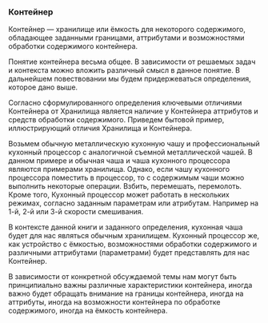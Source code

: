 ### Контейнер

Контейнер &mdash; хранилище или ёмкость для некоторого содержимого, обладающее заданными границами, аттрибутами и возможностями обработки содержимого контейнера.

Понятие контейнера весьма общее. В зависимости от решаемых задач и контекста можно вложить различный смысл в данное понятие. В дальнейшем повествовании мы будем придержеваться определения, которое дано выше.

Согласно сформулированного определения ключевыми отличиями Контейнера от Хранилища является наличие у Контейнера аттрибутов и средств обработки содержимого. Приведем бытовой пример, иллюстрирующий отличия Хранилища и Контейнера.

Возьмем обычную металлическую кухонную чашу и профессиональный кухонный процессор с аналогичной съемной металлической чашей. В данном примере и обычная чаша и чаша кухонного процессора являются примерами хранилища. Однако, если чашу кухонного процессора поместить в процессор, то с содержимым чаши можно выполнить некоторые операции. Взбить, перемешать, перемолоть. Кроме того, Кухонный процессор может работать в нескольких режимах, согласно заданным параметрам или атрибутам. Например на 1-й, 2-й или 3-й скорости смешивания.

В контексте данной книги и заданного определения, кухонная чаша будет для нас являться обычным хранилищем. Кухонный процессор же, как устройство с ёмкостью, возможностями обработки содержимого и различными аттрибутами (параметрами) будет представлять для нас Контейнер.

В зависимости от конкретной обсуждаемой темы нам могут быть принципиально важны различные характеристики контейнера, иногда важно будет обращать внимание на границы контейнера, иногда на аттрибуты, иногда на возможности контейнера по обработке содержимого, иногда на ёмкость контейнера.
